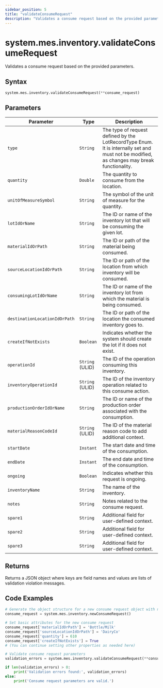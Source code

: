 ```yaml
---
sidebar_position: 5
title: "validateConsumeRequest"
description: "Validates a consume request based on the provided parameters."
---
```


# system.mes.inventory.validateConsumeRequest

Validates a consume request based on the provided parameters.

## Syntax

```python
system.mes.inventory.validateConsumeRequest(**consume_request)
```

## Parameters

| Parameter                     | Type            | Description                                                                                                                               |
| ----------------------------- | --------------- | ----------------------------------------------------------------------------------------------------------------------------------------- |
| `type`                        | `String`        | The type of request defined by the LotRecordType Enum. It is internally set and must not be modified, as changes may break functionality. |
| `quantity`                    | `Double`        | The quantity to consume from the location.                                                                                                |
| `unitOfMeasureSymbol`         | `String`        | The symbol of the unit of measure for the quantity.                                                                                       |
| `lotIdOrName`                 | `String`        | The ID or name of the inventory lot that will be consuming the given lot.                                                                 |
| `materialIdOrPath`            | `String`        | The ID or path of the material being consumed.                                                                                            |
| `sourceLocationIdOrPath`      | `String`        | The ID or path of the location from which inventory will be consumed.                                                                     |
| `consumingLotIdOrName`        | `String`        | The ID or name of the inventory lot from which the material is being consumed.                                                            |
| `destinationLocationIdOrPath` | `String`        | The ID or path of the location the consumed inventory goes to.                                                                            |
| `createIfNotExists`           | `Boolean`       | Indicates whether the system should create the lot if it does not exist.                                                                  |
| `operationId`                 | `String` (ULID) | The ID of the operation consuming this inventory.                                                                                         |
| `inventoryOperationId`        | `String` (ULID) | The ID of the inventory operation related to this consume action.                                                                         |
| `productionOrderIdOrName`     | `String`        | The ID or name of the production order associated with the consumption.                                                                   |
| `materialReasonCodeId`        | `String` (ULID) | The ID of the material reason code to add additional context.                                                                             |
| `startDate`                   | `Instant`       | The start date and time of the consumption.                                                                                               |
| `endDate`                     | `Instant`       | The end date and time of the consumption.                                                                                                 |
| `ongoing`                     | `Boolean`       | Indicates whether this request is ongoing.                                                                                                |
| `inventoryName`               | `String`        | The name of the inventory.                                                                                                                |
| `notes`                       | `String`        | Notes related to the consume request.                                                                                                     |
| `spare1`                      | `String`        | Additional field for user-defined context.                                                                                                |
| `spare2`                      | `String`        | Additional field for user-defined context.                                                                                                |
| `spare3`                      | `String`        | Additional field for user-defined context.                                                                                                |

## Returns

Returns a JSON object where keys are field names and values are lists of validation violation messages.

## Code Examples

```python
# Generate the object structure for a new consume request object with no initial arguments
consume_request = system.mes.inventory.newConsumeRequest()

# Set basic attributes for the new consume request
consume_request['materialIdOrPath'] = 'Bottle/Milk'
consume_request['sourceLocationIdOrPath'] = 'DairyCo'
consume_request['quantity'] = 610
consume_request['createIfNotExists'] = True
# (You can continue setting other properties as needed here)

# Validate consume request parameters
validation_errors = system.mes.inventory.validateConsumeRequest(**consume_request)

if len(validation_errors) > 0:
    print('Validation errors found:', validation_errors)
else:
    print('Consume request parameters are valid.')
```

